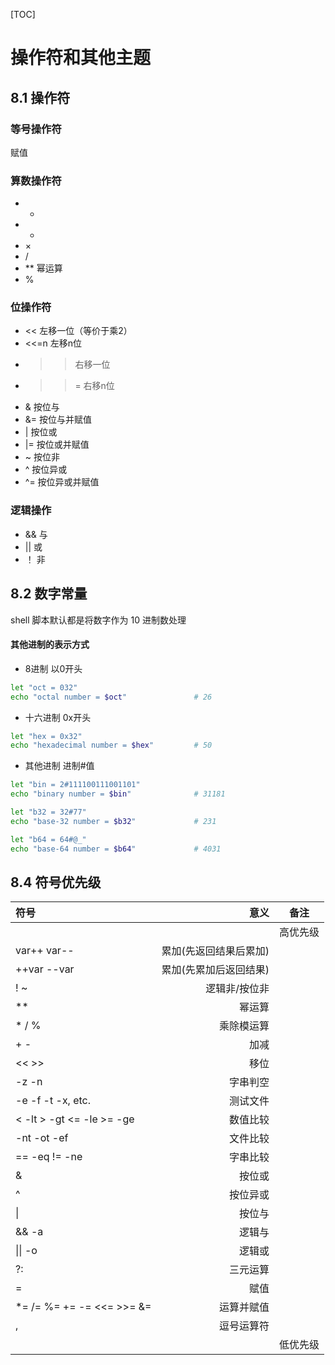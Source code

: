 [TOC]
# 操作符和其他主题
## 8.1 操作符
### 等号操作符
赋值
### 算数操作符
- +
- -
- ×
- /
- ** 幂运算
- %
### 位操作符
- << 左移一位（等价于乘2）
- <<=n 左移n位
- >> 右移一位
- >>= 右移n位
- & 按位与
- &= 按位与并赋值
- | 按位或
- |= 按位或并赋值
- ~ 按位非
- ^ 按位异或
- ^= 按位异或并赋值
### 逻辑操作
- && 与
- || 或
- ！ 非
## 8.2 数字常量
shell 脚本默认都是将数字作为 10 进制数处理
#### 其他进制的表示方式
- 8进制 以0开头
```sh
let "oct = 032"
echo "octal number = $oct"               # 26
```
- 十六进制 0x开头
```sh
let "hex = 0x32"
echo "hexadecimal number = $hex"         # 50
```
- 其他进制 进制#值
```sh
let "bin = 2#111100111001101"
echo "binary number = $bin"              # 31181

let "b32 = 32#77"
echo "base-32 number = $b32"             # 231

let "b64 = 64#@_"
echo "base-64 number = $b64"             # 4031
```
## 8.4 符号优先级
| 符号 | 意义 | 备注 |
| :-------- | --------:| :--: |
|   |   |  高优先级   |
|  var++ var--     |   累加(先返回结果后累加)   |   |
|  ++var --var     |   累加(先累加后返回结果)   |   |
|  ! ~    |   逻辑非/按位非   |   |
|  **     |   幂运算   |   |
|  * / %     |  乘除模运算    |   |
|  + -    |  加减    |   |
|  << >>     |   移位   |   |
|  -z -n     |   字串判空   |   |
|  -e -f -t -x, etc.     |   测试文件   |   |
|  < -lt > -gt <= -le >= -ge     |  数值比较    |   |
|  -nt -ot -ef    |  文件比较    |   |
|  == -eq != -ne     |   字串比较   |   |
|  &     |  按位或    |   |
|  ^     |  按位异或    |   |
|  \|     |   按位与   |   |
|  && -a     |  逻辑与    |   |
|  \|\| -o     |  逻辑或    |   |
|  ?:     |  三元运算    |   |
|  =     |  赋值    |   |
|  *= /= %= += -= <<= >>= &=     |  运算并赋值    |   |
|  ,     |  逗号运算符   |   |
|      |     |  低优先级  |
